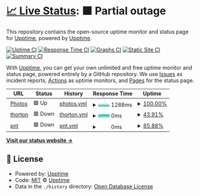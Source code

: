 # [📈 Live Status](https://demo.upptime.js.org): <!--live status--> **🟧 Partial outage**

This repository contains the open-source uptime monitor and status page for [Upptime](https://upptime.js.org), powered by [Upptime](https://github.com/upptime/upptime).

[![Uptime CI](https://github.com/upptime/upptime/workflows/Uptime%20CI/badge.svg)](https://github.com/upptime/upptime/actions?query=workflow%3A%22Uptime+CI%22)
[![Response Time CI](https://github.com/upptime/upptime/workflows/Response%20Time%20CI/badge.svg)](https://github.com/upptime/upptime/actions?query=workflow%3A%22Response+Time+CI%22)
[![Graphs CI](https://github.com/upptime/upptime/workflows/Graphs%20CI/badge.svg)](https://github.com/upptime/upptime/actions?query=workflow%3A%22Graphs+CI%22)
[![Static Site CI](https://github.com/upptime/upptime/workflows/Static%20Site%20CI/badge.svg)](https://github.com/upptime/upptime/actions?query=workflow%3A%22Static+Site+CI%22)
[![Summary CI](https://github.com/upptime/upptime/workflows/Summary%20CI/badge.svg)](https://github.com/upptime/upptime/actions?query=workflow%3A%22Summary+CI%22)

With [Upptime](https://upptime.js.org), you can get your own unlimited and free uptime monitor and status page, powered entirely by a GitHub repository. We use [Issues](https://github.com/upptime/upptime/issues) as incident reports, [Actions](https://github.com/upptime/upptime/actions) as uptime monitors, and [Pages](https://demo.upptime.js.org) for the status page.

<!--start: status pages-->
<!-- This summary is generated by Upptime (https://github.com/upptime/upptime) -->
<!-- Do not edit this manually, your changes will be overwritten -->
<!-- prettier-ignore -->
| URL | Status | History | Response Time | Uptime |
| --- | ------ | ------- | ------------- | ------ |
| <img alt="" src="https://icons.duckduckgo.com/ip3/photos.truongsinh.pro.ico" height="13"> [Photos](https://photos.truongsinh.pro) | 🟩 Up | [photos.yml](https://github.com/truongsinh/monitor.photos.truongsinh.pro/commits/HEAD/history/photos.yml) | <details><summary><img alt="Response time graph" src="./graphs/photos/response-time-week.png" height="20"> 1288ms</summary><br><a href="https://demo.upptime.js.org/history/photos"><img alt="Response time 1288" src="https://img.shields.io/endpoint?url=https%3A%2F%2Fraw.githubusercontent.com%2Ftruongsinh%2Fmonitor.photos.truongsinh.pro%2FHEAD%2Fapi%2Fphotos%2Fresponse-time.json"></a><br><a href="https://demo.upptime.js.org/history/photos"><img alt="24-hour response time 1288" src="https://img.shields.io/endpoint?url=https%3A%2F%2Fraw.githubusercontent.com%2Ftruongsinh%2Fmonitor.photos.truongsinh.pro%2FHEAD%2Fapi%2Fphotos%2Fresponse-time-day.json"></a><br><a href="https://demo.upptime.js.org/history/photos"><img alt="7-day response time 1288" src="https://img.shields.io/endpoint?url=https%3A%2F%2Fraw.githubusercontent.com%2Ftruongsinh%2Fmonitor.photos.truongsinh.pro%2FHEAD%2Fapi%2Fphotos%2Fresponse-time-week.json"></a><br><a href="https://demo.upptime.js.org/history/photos"><img alt="30-day response time 1288" src="https://img.shields.io/endpoint?url=https%3A%2F%2Fraw.githubusercontent.com%2Ftruongsinh%2Fmonitor.photos.truongsinh.pro%2FHEAD%2Fapi%2Fphotos%2Fresponse-time-month.json"></a><br><a href="https://demo.upptime.js.org/history/photos"><img alt="1-year response time 1288" src="https://img.shields.io/endpoint?url=https%3A%2F%2Fraw.githubusercontent.com%2Ftruongsinh%2Fmonitor.photos.truongsinh.pro%2FHEAD%2Fapi%2Fphotos%2Fresponse-time-year.json"></a></details> | <details><summary><a href="https://demo.upptime.js.org/history/photos">100.00%</a></summary><a href="https://demo.upptime.js.org/history/photos"><img alt="All-time uptime 100.00%" src="https://img.shields.io/endpoint?url=https%3A%2F%2Fraw.githubusercontent.com%2Ftruongsinh%2Fmonitor.photos.truongsinh.pro%2FHEAD%2Fapi%2Fphotos%2Fuptime.json"></a><br><a href="https://demo.upptime.js.org/history/photos"><img alt="24-hour uptime 100.00%" src="https://img.shields.io/endpoint?url=https%3A%2F%2Fraw.githubusercontent.com%2Ftruongsinh%2Fmonitor.photos.truongsinh.pro%2FHEAD%2Fapi%2Fphotos%2Fuptime-day.json"></a><br><a href="https://demo.upptime.js.org/history/photos"><img alt="7-day uptime 100.00%" src="https://img.shields.io/endpoint?url=https%3A%2F%2Fraw.githubusercontent.com%2Ftruongsinh%2Fmonitor.photos.truongsinh.pro%2FHEAD%2Fapi%2Fphotos%2Fuptime-week.json"></a><br><a href="https://demo.upptime.js.org/history/photos"><img alt="30-day uptime 100.00%" src="https://img.shields.io/endpoint?url=https%3A%2F%2Fraw.githubusercontent.com%2Ftruongsinh%2Fmonitor.photos.truongsinh.pro%2FHEAD%2Fapi%2Fphotos%2Fuptime-month.json"></a><br><a href="https://demo.upptime.js.org/history/photos"><img alt="1-year uptime 100.00%" src="https://img.shields.io/endpoint?url=https%3A%2F%2Fraw.githubusercontent.com%2Ftruongsinh%2Fmonitor.photos.truongsinh.pro%2FHEAD%2Fapi%2Fphotos%2Fuptime-year.json"></a></details>
| <img alt="" src="https://icons.duckduckgo.com/ip3/thorton.truongsinh.pro.ico" height="13"> [thorton](https://thorton.truongsinh.pro) | 🟥 Down | [thorton.yml](https://github.com/truongsinh/monitor.photos.truongsinh.pro/commits/HEAD/history/thorton.yml) | <details><summary><img alt="Response time graph" src="./graphs/thorton/response-time-week.png" height="20"> 0ms</summary><br><a href="https://demo.upptime.js.org/history/thorton"><img alt="Response time 0" src="https://img.shields.io/endpoint?url=https%3A%2F%2Fraw.githubusercontent.com%2Ftruongsinh%2Fmonitor.photos.truongsinh.pro%2FHEAD%2Fapi%2Fthorton%2Fresponse-time.json"></a><br><a href="https://demo.upptime.js.org/history/thorton"><img alt="24-hour response time 0" src="https://img.shields.io/endpoint?url=https%3A%2F%2Fraw.githubusercontent.com%2Ftruongsinh%2Fmonitor.photos.truongsinh.pro%2FHEAD%2Fapi%2Fthorton%2Fresponse-time-day.json"></a><br><a href="https://demo.upptime.js.org/history/thorton"><img alt="7-day response time 0" src="https://img.shields.io/endpoint?url=https%3A%2F%2Fraw.githubusercontent.com%2Ftruongsinh%2Fmonitor.photos.truongsinh.pro%2FHEAD%2Fapi%2Fthorton%2Fresponse-time-week.json"></a><br><a href="https://demo.upptime.js.org/history/thorton"><img alt="30-day response time 0" src="https://img.shields.io/endpoint?url=https%3A%2F%2Fraw.githubusercontent.com%2Ftruongsinh%2Fmonitor.photos.truongsinh.pro%2FHEAD%2Fapi%2Fthorton%2Fresponse-time-month.json"></a><br><a href="https://demo.upptime.js.org/history/thorton"><img alt="1-year response time 0" src="https://img.shields.io/endpoint?url=https%3A%2F%2Fraw.githubusercontent.com%2Ftruongsinh%2Fmonitor.photos.truongsinh.pro%2FHEAD%2Fapi%2Fthorton%2Fresponse-time-year.json"></a></details> | <details><summary><a href="https://demo.upptime.js.org/history/thorton">43.91%</a></summary><a href="https://demo.upptime.js.org/history/thorton"><img alt="All-time uptime 43.91%" src="https://img.shields.io/endpoint?url=https%3A%2F%2Fraw.githubusercontent.com%2Ftruongsinh%2Fmonitor.photos.truongsinh.pro%2FHEAD%2Fapi%2Fthorton%2Fuptime.json"></a><br><a href="https://demo.upptime.js.org/history/thorton"><img alt="24-hour uptime 43.91%" src="https://img.shields.io/endpoint?url=https%3A%2F%2Fraw.githubusercontent.com%2Ftruongsinh%2Fmonitor.photos.truongsinh.pro%2FHEAD%2Fapi%2Fthorton%2Fuptime-day.json"></a><br><a href="https://demo.upptime.js.org/history/thorton"><img alt="7-day uptime 43.91%" src="https://img.shields.io/endpoint?url=https%3A%2F%2Fraw.githubusercontent.com%2Ftruongsinh%2Fmonitor.photos.truongsinh.pro%2FHEAD%2Fapi%2Fthorton%2Fuptime-week.json"></a><br><a href="https://demo.upptime.js.org/history/thorton"><img alt="30-day uptime 43.91%" src="https://img.shields.io/endpoint?url=https%3A%2F%2Fraw.githubusercontent.com%2Ftruongsinh%2Fmonitor.photos.truongsinh.pro%2FHEAD%2Fapi%2Fthorton%2Fuptime-month.json"></a><br><a href="https://demo.upptime.js.org/history/thorton"><img alt="1-year uptime 43.91%" src="https://img.shields.io/endpoint?url=https%3A%2F%2Fraw.githubusercontent.com%2Ftruongsinh%2Fmonitor.photos.truongsinh.pro%2FHEAD%2Fapi%2Fthorton%2Fuptime-year.json"></a></details>
| <img alt="" src="https://icons.duckduckgo.com/ip3/pnt.truongsinh.pro.ico" height="13"> [pnt](https://pnt.truongsinh.pro) | 🟥 Down | [pnt.yml](https://github.com/truongsinh/monitor.photos.truongsinh.pro/commits/HEAD/history/pnt.yml) | <details><summary><img alt="Response time graph" src="./graphs/pnt/response-time-week.png" height="20"> 0ms</summary><br><a href="https://demo.upptime.js.org/history/pnt"><img alt="Response time 0" src="https://img.shields.io/endpoint?url=https%3A%2F%2Fraw.githubusercontent.com%2Ftruongsinh%2Fmonitor.photos.truongsinh.pro%2FHEAD%2Fapi%2Fpnt%2Fresponse-time.json"></a><br><a href="https://demo.upptime.js.org/history/pnt"><img alt="24-hour response time 0" src="https://img.shields.io/endpoint?url=https%3A%2F%2Fraw.githubusercontent.com%2Ftruongsinh%2Fmonitor.photos.truongsinh.pro%2FHEAD%2Fapi%2Fpnt%2Fresponse-time-day.json"></a><br><a href="https://demo.upptime.js.org/history/pnt"><img alt="7-day response time 0" src="https://img.shields.io/endpoint?url=https%3A%2F%2Fraw.githubusercontent.com%2Ftruongsinh%2Fmonitor.photos.truongsinh.pro%2FHEAD%2Fapi%2Fpnt%2Fresponse-time-week.json"></a><br><a href="https://demo.upptime.js.org/history/pnt"><img alt="30-day response time 0" src="https://img.shields.io/endpoint?url=https%3A%2F%2Fraw.githubusercontent.com%2Ftruongsinh%2Fmonitor.photos.truongsinh.pro%2FHEAD%2Fapi%2Fpnt%2Fresponse-time-month.json"></a><br><a href="https://demo.upptime.js.org/history/pnt"><img alt="1-year response time 0" src="https://img.shields.io/endpoint?url=https%3A%2F%2Fraw.githubusercontent.com%2Ftruongsinh%2Fmonitor.photos.truongsinh.pro%2FHEAD%2Fapi%2Fpnt%2Fresponse-time-year.json"></a></details> | <details><summary><a href="https://demo.upptime.js.org/history/pnt">85.88%</a></summary><a href="https://demo.upptime.js.org/history/pnt"><img alt="All-time uptime 85.88%" src="https://img.shields.io/endpoint?url=https%3A%2F%2Fraw.githubusercontent.com%2Ftruongsinh%2Fmonitor.photos.truongsinh.pro%2FHEAD%2Fapi%2Fpnt%2Fuptime.json"></a><br><a href="https://demo.upptime.js.org/history/pnt"><img alt="24-hour uptime 85.88%" src="https://img.shields.io/endpoint?url=https%3A%2F%2Fraw.githubusercontent.com%2Ftruongsinh%2Fmonitor.photos.truongsinh.pro%2FHEAD%2Fapi%2Fpnt%2Fuptime-day.json"></a><br><a href="https://demo.upptime.js.org/history/pnt"><img alt="7-day uptime 85.88%" src="https://img.shields.io/endpoint?url=https%3A%2F%2Fraw.githubusercontent.com%2Ftruongsinh%2Fmonitor.photos.truongsinh.pro%2FHEAD%2Fapi%2Fpnt%2Fuptime-week.json"></a><br><a href="https://demo.upptime.js.org/history/pnt"><img alt="30-day uptime 85.88%" src="https://img.shields.io/endpoint?url=https%3A%2F%2Fraw.githubusercontent.com%2Ftruongsinh%2Fmonitor.photos.truongsinh.pro%2FHEAD%2Fapi%2Fpnt%2Fuptime-month.json"></a><br><a href="https://demo.upptime.js.org/history/pnt"><img alt="1-year uptime 85.88%" src="https://img.shields.io/endpoint?url=https%3A%2F%2Fraw.githubusercontent.com%2Ftruongsinh%2Fmonitor.photos.truongsinh.pro%2FHEAD%2Fapi%2Fpnt%2Fuptime-year.json"></a></details>

<!--end: status pages-->

[**Visit our status website →**](https://demo.upptime.js.org)

## 📄 License

- Powered by: [Upptime](https://github.com/upptime/upptime)
- Code: [MIT](./LICENSE) © [Upptime](https://upptime.js.org)
- Data in the `./history` directory: [Open Database License](https://opendatacommons.org/licenses/odbl/1-0/)
